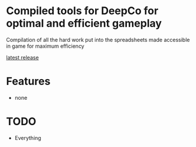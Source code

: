# Compiled tools for DeepCo for optimal and efficient gameplay
Compilation of all the hard work put into the spreadsheets made accessible in game
for maximum efficiency

[latest release](https://github.com/4za4s/DeepCo-Optimiser/releases/latest)

# Features
- none

# TODO
- Everything